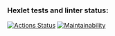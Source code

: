 ### Hexlet tests and linter status:
[![Actions Status](https://github.com/S0ldierBoy/frontend-project-11/actions/workflows/hexlet-check.yml/badge.svg)](https://github.com/S0ldierBoy/frontend-project-11/actions)
[![Maintainability](https://api.codeclimate.com/v1/badges/4fdce5c3056f7937166b/maintainability)](https://codeclimate.com/github/S0ldierBoy/frontend-project-11/maintainability)